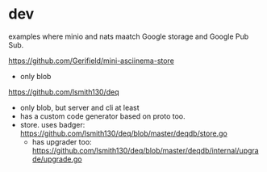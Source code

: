 # dev

examples where minio and nats maatch Google storage and Google Pub Sub.

https://github.com/Gerifield/mini-asciinema-store
- only blob

https://github.com/lsmith130/deq
- only blob, but server and cli at least
- has a custom code generator based on proto too.
- store. uses badger: https://github.com/lsmith130/deq/blob/master/deqdb/store.go
	- has upgrader too: https://github.com/lsmith130/deq/blob/master/deqdb/internal/upgrade/upgrade.go